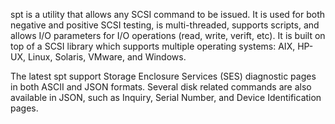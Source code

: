 spt is a utility that allows any SCSI command to be issued. It is used for both
negative and positive SCSI testing, is multi-threaded, supports scripts, and allows
I/O parameters for I/O operations (read, write, verift, etc). It is built on top
of a SCSI library which supports multiple operating systems: AIX, HP-UX, Linux,
Solaris, VMware, and Windows.

The latest spt support Storage Enclosure Services (SES) diagnostic pages in both
ASCII and JSON formats. Several disk related commands are also available in JSON,
such as Inquiry, Serial Number, and Device Identification pages.
